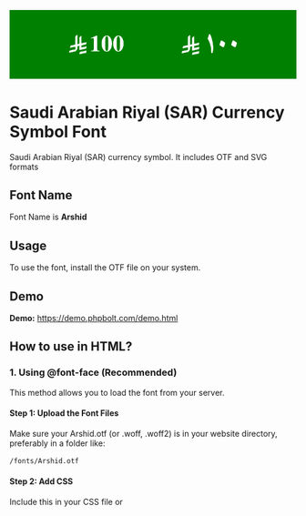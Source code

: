 <p align="center"><a href="#logo"><img src="https://raw.githubusercontent.com/mailmug/saudi-riyal-font/main/img.png" width="830" alt="SAR currency symbol Font"></a></p>


# Saudi Arabian Riyal (SAR) Currency Symbol Font  

Saudi Arabian Riyal (SAR) currency symbol.   It includes OTF and SVG formats

## Font Name
Font Name is **Arshid**


## Usage
To use the font, install the OTF file on your system.

## Demo
**Demo:** https://demo.phpbolt.com/demo.html

## How to use in HTML?

### 1. Using @font-face (Recommended)
This method allows you to load the font from your server.

#### Step 1: Upload the Font Files
Make sure your Arshid.otf (or .woff, .woff2) is in your website directory, preferably in a folder like:

```bash
/fonts/Arshid.otf
```

#### Step 2: Add CSS
Include this in your CSS file or <style> tag:

```css
@font-face {
    font-family: 'Arshid';
    src: url('fonts/Arshid.otf') format('opentype');
    font-weight: normal;
    font-style: normal;
}

.sar{
    font-family: 'Arshid', sans-serif;
}
```

```html
<p><span style="font-family: 'Arshid';">$</span>100</p>

```

### 2. Using Google Drive / CDN (Alternative)
If you upload the font to GitHub or a CDN, you can reference it directly in CSS:

```css
@font-face {
    font-family: 'Arshid';
    src: url('https://your-web-link/Arshid.otf') format('opentype');
}
```
